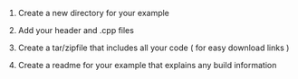 1. Create a new directory for your example

2. Add your header and .cpp files

3. Create a tar/zipfile that includes all your code  ( for easy download links )

4. Create a readme for your example that explains any build information
